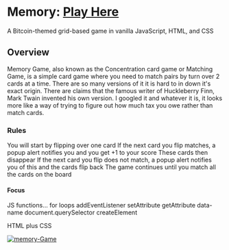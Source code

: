 # Memory: <a href="https://enigmatic-dex-19xr.vercel.app/" target="_blank">Play Here</a>



A Bitcoin-themed grid-based game in vanilla JavaScript, HTML, and CSS

## Overview

Memory Game, also known as the Concentration card game or Matching Game, is a simple card game where you need to match pairs by turn over 2 cards at a time. There are so many versions of it it is hard to in down it's exact origin. There are claims that the famous writer of Huckleberry Finn, Mark Twain invented his own version. I googled it and whatever it is, it looks more like a way of trying to figure out how much tax you owe rather than match cards.
### Rules

You will start by flipping over one card
If the next card you flip matches, a popup alert notifies you and you get +1 to your score
These cards then disappear
If the next card you flip does not match, a popup alert notifies you of this and the cards flip back
The game continues until you match all the cards on the board


#### Focus 
JS functions...
for loops
addEventListener
setAttribute
getAttribute
data-name
document.querySelector
createElement

HTML plus CSS


<a href='https://enigmatic-dex-19xr.vercel.app/' target='_blank'><img src='https://i.postimg.cc/7bryykC7/memory-Game.png' border='0' alt='memory-Game'/></a>

 

